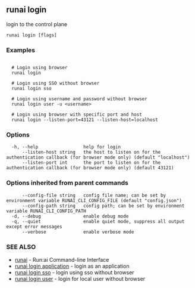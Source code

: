 ## runai login

login to the control plane

```
runai login [flags]
```

### Examples

```

  # Login using browser
  runai login

  # Login using SSO without browser
  runai login sso

  # Login using username and password without browser
  runai login user -u <username> 

  # Login using browser with specific port and host
  runai login --listen-port=43121 --listen-host=localhost

```

### Options

```
  -h, --help                 help for login
      --listen-host string   the host to listen on for the authentication callback (for browser mode only) (default "localhost")
      --listen-port int      the port to listen on for the authentication callback (for browser mode only) (default 43121)
```

### Options inherited from parent commands

```
      --config-file string   config file name; can be set by environment variable RUNAI_CLI_CONFIG_FILE (default "config.json")
      --config-path string   config path; can be set by environment variable RUNAI_CLI_CONFIG_PATH
  -d, --debug                enable debug mode
  -q, --quiet                enable quiet mode, suppress all output except error messages
      --verbose              enable verbose mode
```

### SEE ALSO

* [runai](runai.md)	 - Run:ai Command-line Interface
* [runai login application](runai_login_application.md)	 - login as an application
* [runai login sso](runai_login_sso.md)	 - login using sso without browser
* [runai login user](runai_login_user.md)	 - login for local user without browser

